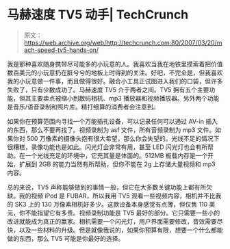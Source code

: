# 马赫速度 TV5 动手| TechCrunch

> 原文：<https://web.archive.org/web/http://techcrunch.com:80/2007/03/20/mach-speed-tv5-hands-on/>

我是那种喜欢随身携带尽可能多的小玩意的人。我喜欢当我在地铁里摸索着把价值数百美元的小玩意扔在脏兮兮的地板上时得到的关注。好吧，不完全是，但我喜欢我的小玩意做一件事，而且做得很好。融合小工具正试图进入我们的口袋，但许多失败了，只有少数成功了。马赫速度 TV5 介于两者之间。TV5 拥有五个主要功能，但其主要卖点被缩小到数码相机、mp3 播放器和视频播放器。另外两个功能是音乐/语音录制和照片库。精打细算的消费者会注意到。

如果你在预算范围内寻找一个万能插孔设备，可以记录任何可以通过 AV-in 插入的东西，那么不要再找了。视频录制为 asf 文件，所有音频录制为 mp3 文件。如果你对 500 万像素的摄像头抱有很大希望，那么你会失望的。光线不足的情况下很糟糕，录像功能也是如此。闪光灯会非常有用，甚至 LED 闪光灯也会有所帮助。在一个光线充足的环境中，它充其量是体面的。512MB 板载内存是一个开始，扩展到 2GB 的能力当然有所帮助，但你不能在 2g 上存储大量视频和 mp3 内容。

总的来说，TV5 声称能够做到的事情一般，但它在大多数关键功能上都有所欠缺。我的视频 iPod 是 FUBAR，所以我用 TV5 观看一些视频内容，相机并不比我的 SK3 上的 130 万像素相机好多少。这款设备本身感觉有点薄，但仅售 110 美元，你不能指望它有多贵。视频录制功能是 TV5 最好的部分。它只需要一些小的改进就能成为真正的赢家。相机需要一个闪光灯，用户界面需要修改，音效需要尽快，以及一些材料的升级。但是就像我说的，如果你预算有限，想要一个什么都能做的东西，那么 TV5 可能是你最好的选择。